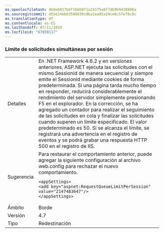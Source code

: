 ```yaml
---
ms.openlocfilehash: db8eb017bdf166b0f1a241f5a8f7db9b9430898a
ms.sourcegitcommit: d55e14eb63588830c0ba1ea95a24ce6c57ef8c8c
ms.translationtype: HT
ms.contentlocale: es-ES
ms.lasthandoff: 07/11/2019
ms.locfileid: "67859117"
---
```

### <a name="throttle-concurrent-requests-per-session"></a>Límite de solicitudes simultáneas por sesión

|   |   |
|---|---|
|Detalles|En .NET Framework 4.6.2 y en versiones anteriores, ASP.NET ejecuta las solicitudes con el mismo Sessionid de manera secuencial y siempre emite el Sessionid mediante cookies de forma predeterminada. Si una página tarda mucho tiempo en responder, reducirá considerablemente el rendimiento del servidor simplemente presionando F5 en el explorador. En la corrección, se ha agregado un contador para realizar el seguimiento de las solicitudes en cola y finalizar las solicitudes cuando superen un límite especificado. El valor predeterminado es 50. Si se alcanza el límite, se registrará una advertencia en el registro de eventos y se podrá grabar una respuesta HTTP 500 en el registro de IIS.|
|Sugerencia|Para restaurar el comportamiento anterior, puede agregar la siguiente configuración al archivo web.config para rechazar el nuevo comportamiento.<pre><code class="lang-xml">&lt;appSettings&gt;&#13;&#10;&lt;add key=&quot;aspnet:RequestQueueLimitPerSession&quot; value=&quot;2147483647&quot;/&gt;&#13;&#10;&lt;/appSettings&gt;&#13;&#10;</code></pre>|
|Ámbito|Borde|
|Versión|4.7|
|Tipo|Redestinación|

